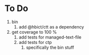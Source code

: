 # To Do

1. bin
   1. add @hbict/ctt as a dependency
2. get coverage to 100 %
   1. add tests for managed-text-file
   2. add tests for ctp
      1. specifically the bin stuff
